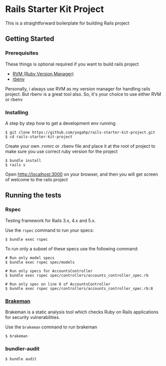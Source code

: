 # Rails Starter Kit Project

This is a straightforward boilerplate for building Rails project

## Getting Started

### Prerequisites

These things is optional required if you want to build rails project

* [RVM (Ruby Version Manager)](http://rvm.io/)
* [rbenv](https://github.com/rbenv/rbenv)

Personally, i always use RVM as my version manager for handling rails project. But rbenv is a great tool also. So, it's your choice to use either RVM or rbenv

### Installing

A step by step how to get a development env running

```
$ git clone https://github.com/yogahp/rails-starter-kit-project.git
$ cd rails-starter-kit-project
```

Create your own .rvmrc or .rbenv file and place it at the root of project to make sure you use correct ruby version for the project

```
$ bundle install
$ rails s
```

Open [htttp://localhost:3000](http://localhost:3000) on your browser, and then you will get screen of welcome to the rails project

## Running the tests

### Rspec

Testing framework for Rails 3.x, 4.x and 5.x.

Use the `rspec` command to run your specs:

```
$ bundle exec rspec
```

To run only a subset of these specs use the following command:

```
# Run only model specs
$ bundle exec rspec spec/models

# Run only specs for AccountsController
$ bundle exec rspec spec/controllers/accounts_controller_spec.rb

# Run only spec on line 8 of AccountsController
$ bundle exec rspec spec/controllers/accounts_controller_spec.rb:8
```

### [Brakeman](https://github.com/presidentbeef/brakeman)

Brakeman is a static analysis tool which checks Ruby on Rails applications for security vulnerabilities.

Use the `brakeman` command to run brakeman


```
$ brakeman
```

### bundler-audit

```
$ bundle audit
```
